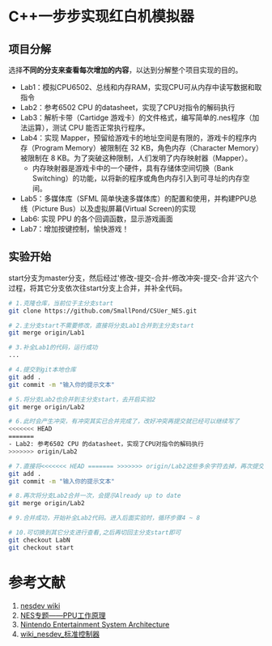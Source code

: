 # C++一步步实现红白机模拟器

## 项目分解

选择**不同的分支来查看每次增加的内容**，以达到分解整个项目实现的目的。

- Lab1：模拟CPU6502、总线和内存RAM，实现CPU可从内存中读写数据和取指令
- Lab2：参考6502 CPU 的datasheet，实现了CPU对指令的解码执行
- Lab3：解析卡带（Cartidge 游戏卡）的文件格式，编写简单的.nes程序（加法运算），测试 CPU 能否正常执行程序。
- Lab4：实现 Mapper，预留给游戏卡的地址空间是有限的，游戏卡的程序内存（Program Memory）被限制在 32 KB，角色内存（Character Memory）被限制在 8 KB。为了突破这种限制，人们发明了内存映射器（Mapper）。
  - 内存映射器是游戏卡中的一个硬件，具有存储体空间切换（Bank Switching）的功能，以将新的程序或角色内存引入到可寻址的内存空间。
- Lab5：多媒体库（SFML 简单快速多媒体库）的配置和使用，并构建PPU总线（Picture Bus）以及虚拟屏幕(Virtual Screen)的实现
- Lab6: 实现 PPU 的各个回调函数，显示游戏画面
- Lab7：增加按键控制，愉快游戏！


## 实验开始
start分支为master分支，然后经过'修改-提交-合并-修改冲突-提交-合并'这六个过程，将其它分支依次往start分支上合并，并补全代码。

```sh
# 1.克隆仓库，当前位于主分支start
git clone https://github.com/SmallPond/CSUer_NES.git

# 2.主分支start不需要修改，直接将分支Lab1合并到主分支start
git merge origin/Lab1

# 3.补全Lab1的代码，运行成功
...

# 4.提交到git本地仓库
git add .
git commit -m "输入你的提示文本"

# 5.将分支Lab2也合并到主分支start，去开启实验2
git merge origin/Lab2

# 6.此时会产生冲突，有冲突其实已合并完成了，改好冲突再提交就已经可以继续写了
<<<<<<< HEAD
=======
- Lab2: 参考6502 CPU 的datasheet，实现了CPU对指令的解码执行
>>>>>>> origin/Lab2

# 7.直接将<<<<<<< HEAD ======= >>>>>>> origin/Lab2这些多余字符去掉，再次提交到本地仓库
git add .
git commit -m "输入你的提示文本"

# 8.再次将分支Lab2合并一次，会提示Already up to date
git merge origin/Lab2

# 9.合并成功，开始补全Lab2代码。进入后面实验时，循环步骤4 ~ 8

# 10.可切换到其它分支进行查看,之后再切回主分支start即可
git checkout LabN
git checkout start
```


# 参考文献

1. [nesdev wiki ](https://wiki.nesdev.com/w/index.php/Nesdev#NES)
2. [NES专题——PPU工作原理](https://blog.csdn.net/qq_34254642/article/details/104193445)
3. [Nintendo Entertainment System Architecture](http://fms.komkon.org/EMUL8/NES.html)
4. [wiki_nesdev_标准控制器](https://wiki.nesdev.com/w/index.php/Standard_controller)
